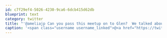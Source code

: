 ```yaml
---
id: c7f29ef4-5026-4230-9ca6-6dcb415d62db
blueprint: text
category: twitter
title: "'@ameliajp Can you pass this meetup on to Glen?  We talked about it yesterday. thx! http://www.meetup.com/Evoke-Game-Group/"
caption: '<span class="username username_linked">@<a href="https://twitter.com/ameliajp" title="Amelia Pothoven">ameliajp</a></span> Can you pass this meetup on to Glen?  We talked about it yesterday. thx! http://www.meetup.com/Evoke-Game-Group/'
---
```

